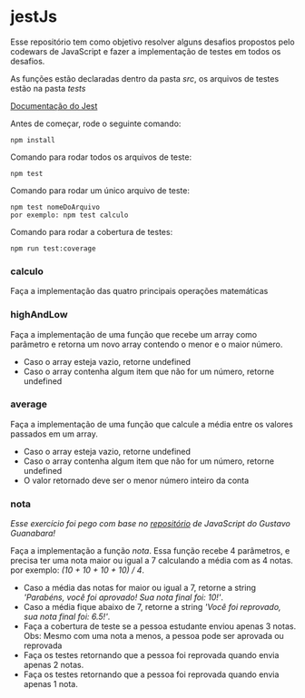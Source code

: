 # jestJs

Esse repositório tem como objetivo resolver alguns desafios propostos pelo codewars de JavaScript e fazer a implementação de testes em todos os desafios.

As funções estão declaradas dentro da pasta _src_, os arquivos de testes estão na pasta _tests_

[Documentação do Jest](https://jestjs.io/docs/getting-started)

Antes de começar, rode o seguinte comando:

    npm install

Comando para rodar todos os arquivos de teste:

    npm test

Comando para rodar um único arquivo de teste:

    npm test nomeDoArquivo
    por exemplo: npm test calculo

Comando para rodar a cobertura de testes:

    npm run test:coverage

### calculo

Faça a implementação das quatro principais operações matemáticas

### highAndLow

Faça a implementação de uma função que recebe um array como parâmetro e retorna um novo array contendo o menor e o maior número.

- Caso o array esteja vazio, retorne undefined
- Caso o array contenha algum item que não for um número, retorne undefined

### average

Faça a implementação de uma função que calcule a média entre os valores passados em um array.

- Caso o array esteja vazio, retorne undefined
- Caso o array contenha algum item que não for um número, retorne undefined
- O valor retornado deve ser o menor número inteiro da conta

### nota

_Esse exercício foi pego com base no [repositório](https://github.com/gustavoguanabara/javascript/blob/master/exercicios/ex011/media.js) de JavaScript do Gustavo Guanabara!_

Faça a implementação a função _nota_. Essa função recebe 4 parâmetros, e precisa ter uma nota maior ou igual a 7 calculando a média com as 4 notas. por exemplo: _(10 + 10 + 10 + 10) / 4_.

- Caso a média das notas for maior ou igual a 7, retorne a string _'Parabéns, você foi aprovado! Sua nota final foi: 10!'_.
- Caso a média fique abaixo de 7, retorne a string _'Você foi reprovado, sua nota final foi: 6.5!'_.
- Faça a cobertura de teste se a pessoa estudante enviou apenas 3 notas. Obs: Mesmo com uma nota a menos, a pessoa pode ser aprovada ou reprovada
- Faça os testes retornando que a pessoa foi reprovada quando envia apenas 2 notas.
- Faça os testes retornando que a pessoa foi reprovada quando envia apenas 1 nota.

